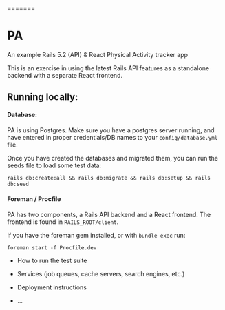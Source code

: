 =======
# PA

An example Rails 5.2 (API) &amp; React Physical Activity tracker app

This is an exercise in using the latest Rails API features as a standalone backend with a separate React frontend.

## Running locally:

#### Database:

PA is using Postgres. Make sure you have a postgres server running, and have entered in proper credentials/DB names to your `config/database.yml` file.

Once you have created the databases and migrated them, you can run the seeds file to load some test data:

`rails db:create:all && rails db:migrate && rails db:setup && rails db:seed`

#### Foreman / Procfile

PA has two components, a Rails API backend and a React frontend. The frontend is found in `RAILS_ROOT/client`.

If you have the foreman gem installed, or with `bundle exec` run:

`foreman start -f Procfile.dev`

* How to run the test suite

* Services (job queues, cache servers, search engines, etc.)

* Deployment instructions

* ...
